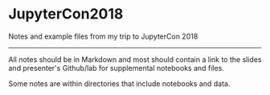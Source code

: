 # JupyterCon2018
Notes and example files from my trip to JupyterCon 2018
***
All notes should be in Markdown and most should contain a link to the slides and presenter's Github/lab for supplemental notebooks and files. 

Some notes are within directories that include notebooks and data.

